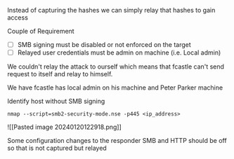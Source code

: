 
Instead of capturing the hashes we can simply relay that hashes to gain access

Couple of Requirement 
- [ ] SMB signing must be disabled or not enforced on the target
- [ ] Relayed user credentials must be admin on machine (i.e. Local admin)

We couldn't relay the attack to ourself which means that fcastle can't send request to itself and relay to himself.

We have fcastle has local admin on his machine and Peter Parker machine

Identify host without SMB signing
```
nmap --script=smb2-security-mode.nse -p445 <ip_address>
```
![[Pasted image 20240120122918.png]]



Some configuration changes to the responder
SMB and HTTP should be off so that is not captured but relayed
```

```

